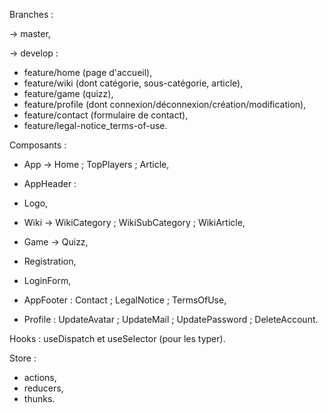 Branches :

-> master,

-> develop :
- feature/home (page d'accueil),
- feature/wiki (dont catégorie, sous-catégorie, article),
- feature/game (quizz),
- feature/profile (dont connexion/déconnexion/création/modification),
- feature/contact (formulaire de contact),
- feature/legal-notice_terms-of-use.



Composants :

- App -> Home ; TopPlayers ; Article,
- AppHeader :
- Logo,
- Wiki -> WikiCategory ; WikiSubCategory ; WikiArticle,
- Game -> Quizz,
- Registration,
- LoginForm,
- AppFooter : Contact ; LegalNotice ; TermsOfUse,
  
- Profile : UpdateAvatar ; UpdateMail ; UpdatePassword ; DeleteAccount.

Hooks : useDispatch et useSelector (pour les typer).

Store :
- actions,
- reducers,
- thunks.